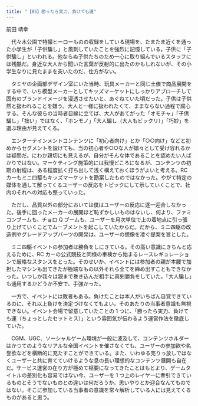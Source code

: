 ```yaml
---
title: "【85】勝ったら実力、負けても運"
---
```



前田 靖幸


　代々木公園で特撮ヒーローものの収録をしている現場を、たまたま近くを通った小学生が「子供騙し」と風刺していたことを強烈に記憶している。子供に「子供騙し」といわれる。他ならぬ子供たちのため一心に取り組んでいるスタッフには残酷だ。身近な大人から聞いた言葉が反射的に出たのかもしれないが、その小学生なりに見たままを突いたのだ、仕方がない。

　タミヤの企画部デザイン室にいた当時、玩具メーカーと同じ土俵で商品展開をする中で、いち模型メーカーとしてキッズマーケットにしっかりアプローチして固有のブランドイメージを浸透させたいと、あぐねていた頃だった。子供は子供然と扱われることを嫌う。大人と一様に扱われたくて、ままならない過程で腐心する。そんな彼らの当時者目線に立てば、大人があてがった「オモチャ」「子供騙し」「拙い」ではなく、「ホンモノ」「大人騙し（大人もビックリ）」「巧妙」を選ぶ理由が見えてくる。

　エンターテインメントコンテンツに「初心者向け」とか「○○向け」などと初めからセグメントを設けても、当の初心者や○○な人が嬉々として受け容れるかは疑問だ。にわか親切にも見えるが、自分がそんな体であることを認めたい人ばかりではない。マーケティング施策的には我慢どころになるが、コンテンツの初期の射程は、ある程度拡く打ち出して浅く構えておくほうがよいと考える。RC カーもミニ四駆もキッズマーケットを勘案したものではなかった。やがて特定の媒体を通して解ってくるユーザーの反応をトピックにして示していくことで、社内のそれへの対応も整っていった。

　ただし、品質以外の部分においては僕はユーザーの反応に逐一迎合しなかった。後手に回ったメーカーの展開ほど恥ずかしいものはないし、何より、ファミコンブームも、チョロ Q ブームも、ユーザーを月次単位で上の着地点に引っ張り上げていくことでムーブメントを起こしていたからだ。だから、ミニ四駆の改造例やグレードアップパーツの開発は、ユーザーの想像を凌ぐ提案を旨とした。

　ミニ四駆イベントの参加者は勝負をしにきている。その高い意識にきちんと応えるために、RC カーの公式競技と同様の車検から始まるレースレギュレーションで厳格なスタンスをとった。そのせいか、イベントには参加者の親が本腰で加担したマシンも出てきたが極端なもの以外それら全てを締め出すこともできなかった。いつしか我々は親まで巻き込んだ相手に真剣勝負をしていた。「大人騙し」も通用するかどうか不安で、手強かった。

　一方で、イベントには敗者もある。負けたことは本人がいちばん自覚できているのに、それ以上負けを決定づけなくてもよい。そのあたりの当事者意識も無視できない。イベント会場で留意していたことの 1 つに、「勝ったら実力、負けても運（ちょっとしたセットミス）」という雰囲気が伝わるよう運営作法を徹底していた。

　CGM、UGC、ソーシャルゲーム環境が一般に波及して、コンテンツホルダーはかつてのようなリアルな全国イベントを催さなくても、ユーザーの参加欲や名誉欲などを横断的に充たすことができている。また、いわゆる売りっ放しではなくユーザーと共に育てていけるような息の長い理想的なコンテンツ展開も自在だ。サービス運営の在り方が極めて枢要になってきたことはもとより、ゲームタイトルの差別化も容易ではない今、ユーザーを 1 つ上のレイヤーに牽引できているものとそうでないものとの違いは何だろうか。思いやりとか迎合なんてものではない。そこに参加している当事者の意識を常々解析している人には見えてくるものがあると思う。
